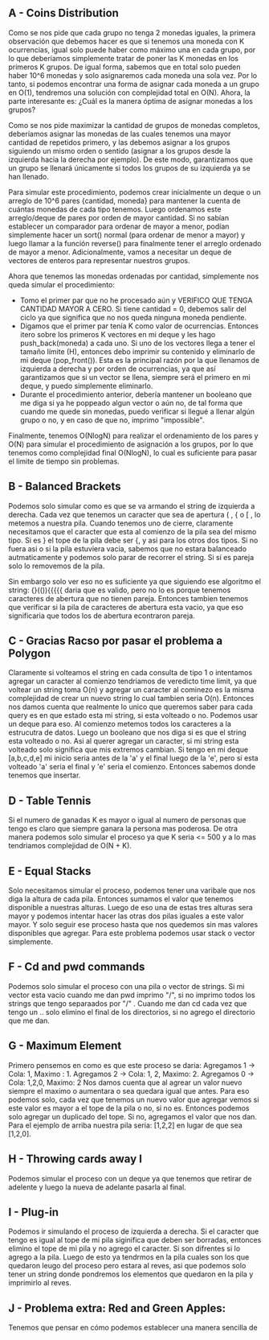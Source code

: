 ## A - Coins Distribution

Como se nos pide que cada grupo no tenga 2 monedas iguales, la primera observación que debemos hacer es que si tenemos una
moneda con K ocurrencias, igual solo puede haber como máximo una en cada grupo, por lo que deberíamos simplemente tratar de poner las K monedas en los primeros K grupos. De igual forma, sabemos que en total solo pueden haber 10^6 monedas y solo asignaremos cada moneda una sola vez. Por lo tanto, si podemos encontrar una forma de asignar cada moneda a un grupo en O(1), tendremos una solución con complejidad total en O(N). Ahora, la parte interesante es: ¿Cuál es la manera óptima de asignar monedas a los grupos?

Como se nos pide maximizar la cantidad de grupos de monedas completos, deberíamos asignar las monedas de las cuales tenemos una mayor cantidad de repetidos primero, y las debemos asignar a los grupos siguiendo un mismo orden o sentido (asignar a los grupos desde la izquierda hacia la derecha por ejemplo). De este modo, garantizamos que un grupo se llenará únicamente si todos los grupos de su izquierda ya se han llenado.

Para simular este procedimiento, podemos crear inicialmente un deque o un arreglo de 10^6 pares {cantidad, moneda} para mantener la cuenta de cuántas monedas de cada tipo tenemos. Luego ordenamos este arreglo/deque de pares por orden de mayor cantidad. Si no sabían establecer un comparador para ordenar de mayor a menor, podían simplemente hacer un sort() normal (para ordenar de menor a mayor) y luego llamar a la función reverse() para finalmente tener el arreglo ordenado de mayor a menor. Adicionalmente, vamos a necesitar un deque de vectores de enteros para representar nuestros grupos. 

Ahora que tenemos las monedas ordenadas por cantidad, simplemente nos queda simular el procedimiento:
- Tomo el primer par que no he procesado aún y VERIFICO QUE TENGA CANTIDAD MAYOR A CERO. Si tiene cantidad = 0, debemos salir del ciclo ya que significa que no nos queda ninguna moneda pendiente.
- Digamos que el primer par tenía K como valor de ocurrencias. Entonces itero sobre los primeros K vectores en mi deque y les hago push_back(moneda) a cada uno. Si uno de los vectores llega a tener el tamaño límite (H), entonces debo imprimir su contenido y eliminarlo de mi deque (pop_front()). Esta es la principal razón por la que llenamos de izquierda a derecha y por orden de ocurrencias, ya que así garantizamos que si un vector se llena, siempre será el primero en mi deque, y puedo simplemente eliminarlo.
- Durante el procedimiento anterior, debería mantener un booleano que me diga si ya he poppeado algun vector o aún no, de tal forma que cuando me quede sin monedas, puedo verificar si llegué a llenar algún grupo o no, y en caso de que no, imprimo "impossible".

Finalmente, tenemos O(NlogN) para realizar el ordenamiento de los pares y O(N) para simular el procedimiento de asignación a los grupos, por lo que tenemos como complejidad final O(NlogN), lo cual es suficiente para pasar el limite de tiempo sin problemas.

## B - Balanced Brackets
Podemos solo simular como es que se va armando el string de izquierda a derecha.
Cada vez que tenemos un caracter que sea de apertura ( , { o [ , lo metemos a nuestra pila.
Cuando tenemos uno de cierre, claramente necesitamos que el caracter que esta al comienzo de la pila sea del mismo tipo.
Si es } el tope de la pila debe ser {, y asi para los otros dos tipos.
Si no fuera asi o si la pila estuviera vacia, sabemos que no estara balanceado autmaticamente y podemos solo parar de recorrer el string.
Si sí es pareja solo lo removemos de la pila.

Sin embargo solo ver eso no es suficiente ya que siguiendo ese algoritmo el string: {}(()){{{{{ daria que es valido, pero no lo es porque tenemos 
caracteres de abertura que no tienen pareja. Entonces tambien tenemos que verificar si la pila de caracteres de abertura esta vacio,
ya que eso significaria que todos los de abertura econtraron pareja.

## C - Gracias Racso por pasar el problema a Polygon
Claramente si volteamos el string en cada consulta de tipo 1 o intentamos agregar un caracter al comienzo tendriamos de veredicto
time limit, ya que voltear un string toma O(n) y agregar un caracter al cominezo es la misma complejidad de crear un nuevo string lo cual tambien
seria O(n). Entonces nos damos cuenta que realmente lo unico que queremos saber para cada query es en que estado esta mi string, si
esta volteado o no. Podemos usar un deque para eso. Al comienzo metemos todos los caracteres a la estrucutra de datos.
Luego un booleano que nos diga si es que el string esta volteado o no. Asi al querer agregar un caracter, si mi string esta volteado solo significa que mis extremos cambian.
Si tengo en mi deque [a,b,c,d,e] mi inicio seria antes de la 'a' y el final luego de la 'e', pero si esta volteado 'a' seria el final y 'e'
seria el comienzo. Entonces sabemos donde tenemos que insertar.

## D - Table Tennis 
Si el numero de ganadas K es mayor o igual al numero de personas que tengo es claro que siempre ganara la persona mas poderosa. 
De otra manera podemos solo simular el proceso ya que K seria <= 500 y a lo mas tendriamos complejidad de O(N + K).

## E - Equal Stacks
Solo necesitamos simular el proceso, podemos tener una varibale que nos diga la altura de cada pila. Entonces sumamos el valor que 
tenemos disponible a nuestras alturas. Luego de eso una de estas tres alturas sera mayor y podemos intentar hacer las otras dos pilas
iguales a este valor mayor. Y solo seguir ese proceso hasta que nos quedemos sin mas valores disponibles que agregar. Para este problema
podemos usar stack o vector simplemente.

## F - Cd and pwd commands 
Podemos solo simular el proceso con una pila o vector de strings. Si mi vector esta vacio cuando me dan pwd imprimo "/", si no
imprimo todos los strings que tengo separaados por "/" . Cuando me dan cd cada vez que tengo un .. solo elimino el final de 
los directorios, si no agrego el directorio que me dan.

## G - Maximum Element 
Primero pensemos en como es que este proceso se daria:
Agregamos 1 -> Cola: 1, Maximo : 1. Agregamos 2 -> Cola: 1, 2, Maximo: 2. Agregamos 0 -> Cola: 1,2,0, Maximo: 2
Nos damos cuenta que al agrear un valor nuevo siempre el maximo o aumentara o sea quedara igual que antes.
Para eso podemos solo, cada vez que tenemos un nuevo valor que agregar vemos si este valor es mayor a el tope de la pila
o no, si no es. Entonces podemos solo agregar un duplicado del tope. Si no, agregamos el valor que nos dan. Para el ejemplo de arriba nuestra
pila seria: [1,2,2] en lugar de que sea [1,2,0].


## H - Throwing cards away I 
Podemos simular el proceso con un deque ya que tenemos que retirar de adelente y luego la nueva de adelante pasarla al final. 

## I - Plug-in 
Podemos ir simulando el proceso de izquierda a derecha. Si el caracter que tengo es igual al tope de mi pila siginifica que
deben ser borradas, entonces elimino el tope de mi pila y no agrego el caracter. Si son difrentes si lo agrego a la pila.
Luego de esto ya tendrmos en la pila cuales son los que quedaron leugo del proceso pero estara al reves, asi que podemos solo 
tener un string donde pondremos los elementos que quedaron en la pila y imprimirlo al reves.

## J - Problema extra: Red and Green Apples:
Tenemos que pensar en cómo podemos establecer una manera sencilla de
